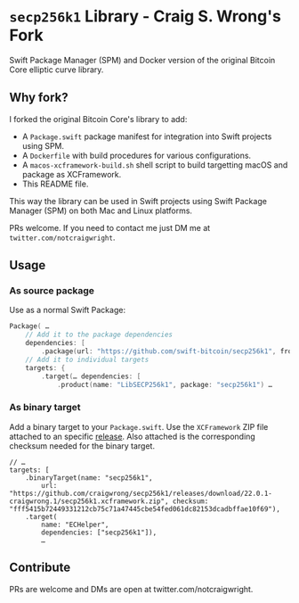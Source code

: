 # `secp256k1` Library - Craig S. Wrong's Fork

Swift Package Manager (SPM) and Docker version of the original Bitcoin Core elliptic curve library.

## Why fork?

I forked the original Bitcoin Core's library to add:

 - A `Package.swift` package manifest for integration into Swift projects using SPM.
 - A `Dockerfile` with build procedures for various configurations.
 - A `macos-xcframework-build.sh` shell script to build targetting macOS and package as XCFramework.
 - This README file.

This way the library can be used in Swift projects using Swift Package Manager (SPM) on both Mac and Linux platforms.

PRs welcome. If you need to contact me just DM me at `twitter.com/notcraigwright`.

## Usage

### As source package

Use as a normal Swift Package:

```swift
Package( …
    // Add it to the package dependencies
    dependencies: [
        .package(url: "https://github.com/swift-bitcoin/secp256k1", from: "0.0.0") …
    // Add it to individual targets
    targets: {
        .target(… dependencies: [
            .product(name: "LibSECP256k1", package: "secp256k1") …
```

### As binary target

Add a binary target to your `Package.swift`. Use the `XCFramework` ZIP file attached to an specific [release](https://github.com/craigwrong/secp256k1/releases). Also attached is the corresponding checksum needed for the binary target.

    // …
    targets: [
        .binaryTarget(name: "secp256k1",
            url: "https://github.com/craigwrong/secp256k1/releases/download/22.0.1-craigwrong.1/secp256k1.xcframework.zip", checksum: "fff5415b72449331212cb75c71a47445cbe54fed061dc82153dcadbffae10f69"),
        .target(
            name: "ECHelper",
            dependencies: ["secp256k1"]),
            …

## Contribute

PRs are welcome and DMs are open at twitter.com/notcraigwright.
